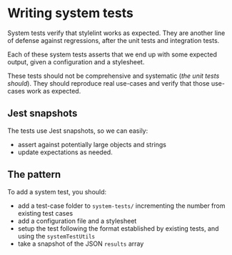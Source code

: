 # Writing system tests

System tests verify that stylelint works as expected. They are another line of defense against regressions, after the unit tests and integration tests.

Each of these system tests asserts that we end up with some expected output, given a configuration and a stylesheet.

These tests should not be comprehensive and systematic (_the unit tests should_). They should reproduce real use-cases and verify that those use-cases work as expected.

## Jest snapshots

The tests use Jest snapshots, so we can easily:

- assert against potentially large objects and strings
- update expectations as needed.

## The pattern

To add a system test, you should:

- add a test-case folder to `system-tests/` incrementing the number from existing test cases
- add a configuration file and a stylesheet
- setup the test following the format established by existing tests, and using the `systemTestUtils`
- take a snapshot of the JSON `results` array
